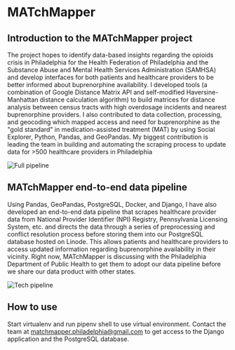 # MATchMapper

## Introduction to the MATchMapper project

The project hopes to identify data-based insights regarding the opioids crisis in Philadelphia for the Health Federation of Philadelphia and the Substance Abuse and Mental Health Services Administration (SAMHSA) and develop interfaces for both patients and healthcare providers to be better informed about buprenorphine availability. I developed tools (a combination of Google Distance Matrix API and self-modified Haversine-Manhattan distance calculation algorithm) to build matrices for distance analysis between census tracts with high overdosage incidents and nearest buprenorphine providers. I also contributed to data collection, processing, and geocoding which mapped access and need for buprenorphine as the "gold standard" in medication-assisted treatment (MAT) by using Social Explorer, Python, Pandas, and GeoPandas. My biggest contribution is leading the team in building and automating the scraping process to update data for >500 healthcare providers in Philadelphia

![Full pipeline](https://github.com/samueltan97/MATchMapper/blob/master/database/Capture.JPG)

## MATchMapper end-to-end data pipeline

Using Pandas, GeoPandas, PostgreSQL, Docker, and Django, I have also developed an end-to-end data pipeline that scrapes healthcare provider data from National Provider Identifier (NPI) Registry, Pennsylvania Licensing System, etc. and directs the data through a series of preprocessing and conflict resolution process before storing them into our PostgreSQL database hosted on Linode. This allows patients and healthcare providers to access updated information regarding buprenorphine availability in their vicinity. Right now, MATchMapper is discussing with the Philadelphia Department of Public Health to get them to adopt our data pipeline before we share our data product with other states.

![Tech pipeline](https://github.com/samueltan97/MATchMapper/blob/master/database/CAPTURE.png)

## How to use

Start virtualenv and run pipenv shell to use virtual environment. Contact the team at matchmapper.philadelphia@gmail.com to get access to the Django application and the PostgreSQL database.
